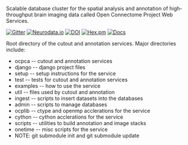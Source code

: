Scalable database cluster for the spatial analysis and annotation of high-throughput brain imaging data called Open Connectome Project Web Services.

[![Gitter](https://badges.gitter.im/Join%20Chat.svg)](https://gitter.im/openconnectome/open-connectome?utm_source=badge&utm_medium=badge&utm_campaign=pr-badge&utm_content=body_badge)
[![Neurodata.io](https://img.shields.io/badge/Visit-neurodata.io-ff69b4.svg)](http://neurodata.io/)
[![DOI](https://zenodo.org/badge/doi/10.5281/zenodo.19972.svg)](http://dx.doi.org/10.5281/zenodo.19972)
[![Hex.pm](https://img.shields.io/hexpm/l/plug.svg)](http://www.apache.org/licenses/LICENSE-2.0.html)
[![Docs](https://img.shields.io/badge/Docs-latest-brightgreen.svg)](http://docs.neurodata.io/open-connectome/)

Root directory of the cutout and annotation services.
Major directories include:

  * ocpca -- cutout and annotation services
  * django -- django project files
  * setup -- setup instructions for the service
  * test -- tests for cutout and annotation services
  * examples -- how to use the service
  * util -- files used by cutout and annotation
  * ingest -- scripts to insert datasets into the databases
  * admin -- scripts to manage databases
  * ocplib -- ctype and openmp acclerations for the service
  * cython -- cython acclerations for the service
  * scripts -- utilities to build annotation and image stacks
  * onetime -- misc scripts for the service
  * NOTE: git submodule init and git submodule update

